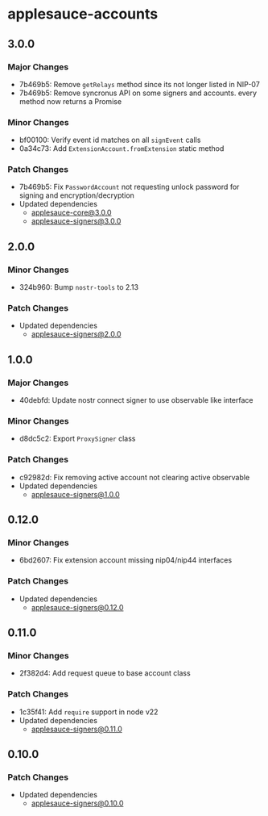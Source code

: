 # applesauce-accounts

## 3.0.0

### Major Changes

- 7b469b5: Remove `getRelays` method since its not longer listed in NIP-07
- 7b469b5: Remove syncronus API on some signers and accounts. every method now returns a Promise

### Minor Changes

- bf00100: Verify event id matches on all `signEvent` calls
- 0a34c73: Add `ExtensionAccount.fromExtension` static method

### Patch Changes

- 7b469b5: Fix `PasswordAccount` not requesting unlock password for signing and encryption/decryption
- Updated dependencies
  - applesauce-core@3.0.0
  - applesauce-signers@3.0.0

## 2.0.0

### Minor Changes

- 324b960: Bump `nostr-tools` to 2.13

### Patch Changes

- Updated dependencies
  - applesauce-signers@2.0.0

## 1.0.0

### Major Changes

- 40debfd: Update nostr connect signer to use observable like interface

### Minor Changes

- d8dc5c2: Export `ProxySigner` class

### Patch Changes

- c92982d: Fix removing active account not clearing active observable
- Updated dependencies
  - applesauce-signers@1.0.0

## 0.12.0

### Minor Changes

- 6bd2607: Fix extension account missing nip04/nip44 interfaces

### Patch Changes

- Updated dependencies
  - applesauce-signers@0.12.0

## 0.11.0

### Minor Changes

- 2f382d4: Add request queue to base account class

### Patch Changes

- 1c35f41: Add `require` support in node v22
- Updated dependencies
  - applesauce-signers@0.11.0

## 0.10.0

### Patch Changes

- Updated dependencies
  - applesauce-signers@0.10.0
